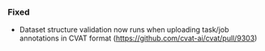 ### Fixed

- Dataset structure validation now runs when uploading task/job annotations in CVAT format
  (<https://github.com/cvat-ai/cvat/pull/9303>)

